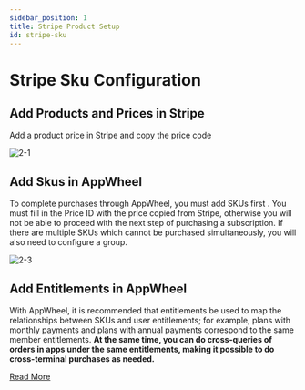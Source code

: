 ```yaml
---
sidebar_position: 1
title: Stripe Product Setup
id: stripe-sku
---
```


# Stripe Sku Configuration

## Add Products and Prices in Stripe

Add a product price in Stripe and copy the price code

![2-1](/img/stripePayments/pricing-en.png)

## Add Skus in AppWheel

To complete purchases through AppWheel, you must add SKUs first .
You must fill in the Price ID with the price copied from Stripe, otherwise you will not be able to proceed with the next step of purchasing a subscription. If there are multiple SKUs which cannot be purchased simultaneously, you will also
need to configure a group.

![2-3](/img/stripePayments/create_sku.png)

## Add Entitlements in AppWheel

With AppWheel, it is recommended that entitlements be used to map the relationships between SKUs and user entitlements; for example, plans with monthly payments and plans with annual payments correspond to the same member entitlements.
**At the same time, you can do cross-queries of orders in apps under the same entitlements, making it possible to do cross-terminal purchases as needed.**

[Read More](/ConfiguringProduct/entitlements)